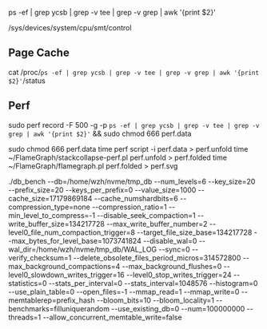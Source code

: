 ps -ef | grep ycsb | grep -v tee | grep -v grep | awk '{print $2}'  

/sys/devices/system/cpu/smt/control

## Page Cache

cat /proc/`ps -ef | grep ycsb | grep -v tee | grep -v grep | awk '{print $2}'`/status

## Perf

sudo perf record -F 500 -g -p `ps -ef | grep ycsb | grep -v tee | grep -v grep | awk '{print $2}'` && sudo chmod 666 perf.data

sudo chmod 666 perf.data
time perf script -i perf.data > perf.unfold
time ~/FlameGraph/stackcollapse-perf.pl perf.unfold > perf.folded
time ~/FlameGraph/flamegraph.pl perf.folded > perf.svg

./db_bench --db=/home/wzh/nvme/tmp_db --num_levels=6 --key_size=20 --prefix_size=20 --keys_per_prefix=0 --value_size=1000 --cache_size=17179869184 --cache_numshardbits=6 --compression_type=none --compression_ratio=1 --min_level_to_compress=-1 --disable_seek_compaction=1 --write_buffer_size=134217728 --max_write_buffer_number=2 --level0_file_num_compaction_trigger=8 --target_file_size_base=134217728 --max_bytes_for_level_base=1073741824 --disable_wal=0 --wal_dir=/home/wzh/nvme/tmp_db/WAL_LOG --sync=0 --verify_checksum=1 --delete_obsolete_files_period_micros=314572800 --max_background_compactions=4 --max_background_flushes=0 --level0_slowdown_writes_trigger=16 --level0_stop_writes_trigger=24 --statistics=0 --stats_per_interval=0 --stats_interval=1048576 --histogram=0 --use_plain_table=0 --open_files=-1 --mmap_read=1 --mmap_write=0 --memtablerep=prefix_hash --bloom_bits=10 --bloom_locality=1 --benchmarks=filluniquerandom --use_existing_db=0 --num=100000000 --threads=1 --allow_concurrent_memtable_write=false

